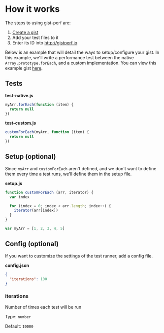 # How it works

The steps to using gist-perf are:

1. [Create a gist][github-gist]
2. Add your test files to it
3. Enter its ID into http://gistperf.io

Below is an example that will detail the ways to setup/configure your gist. In this example, we'll write a performance test between the native `Array.prototype.forEach`, and a custom implementation. You can view this example gist [here][example-gist].

## Tests

**test-native.js**

```javascript
myArr.forEach(function (item) {
  return null
})
```

**test-custom.js**

```javascript
customForEach(myArr, function (item) {
  return null
})
```

## Setup (optional)

Since `myArr` and `customForEach` aren't defined, and we don't want to define them every time a test runs, we'll define them in the setup file.

**setup.js**

```javascript
function customForEach (arr, iterator) {
  var index

  for (index = 0; index < arr.length; index++) {
    iterator(arr[index])
  }
}

var myArr = [1, 2, 3, 4, 5]
```

## Config (optional)

If you want to customize the settings of the test runner, add a config file.

**config.json**

```json
{
  "iterations": 100
}
```

### iterations

Number of times each test will be run

Type: `number`

Default: `10000`

[example-gist]: https://gist.github.com/chrisdothtml/8877d7dd834f4923f2b689d034046d55
[github-gist]: https://gist.github.com
